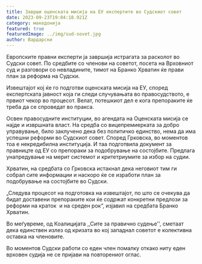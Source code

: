 ```yaml
---
title: Заврши оценската мисија на ЕУ експертите во Судскиот совет
date: 2023-09-23T19:04:18.921Z
category: македонија
featured: true
featuredImage: ../img/sud-sovet.jpg
author: Вардарски
---
```

<!--StartFragment-->

Европските правни експерти ја завршија истрагата за расколот во Судски совет. По средбите со членови на советот, посета на Врховниот суд и разговори со невладините, тимот на Бранко Хрватин ќе прави план за реформа на Судски.

Извештајот кој ќе го подготви оценската мисија на ЕУ, според експертската јавност која ги следи случувањата во правосудството, е првиот чекор во процесот. Велат, потешкиот дел е кога препораките ќе треба да се спроведат во пракса.

Освен правосудните институции, во агендата на Оценската мисија се најде и извршната власт. На средба со вицепремиерката за добро управување, било заклучено дека без политичко единство, нема да има успешни реформи во Судскиот совет. Според Грковска, во моментов тоа е некредибилна институција. И таа подготвила документ за правницте од ЕУ со препораки за подобрување на состојбите. Предлага унапредување на мерит системот и критетриумите за избор на судии.

Хрватин, на средбата со Грковска истакнал дека неговиот тим ги собрал сите информации и наскоро ќе се изработи план за подобрување на состојбите во Судски.

„Следува процесот на подготовка на извештајот, по што се очекува да бидат доставени препораките кои ќе содржат конкретни предлози за реформи на краток  и на среден рок“, изјавил на средбата Бранко Хрватин.

Во меѓувреме, од Коалицијата ,,Сите за правично судење'', сметаат дека единствен излез од кризата во кој западнал советот е колективна оставка на членовите.

Во моментов Судски работи со еден член помалку откако ниту еден врховен судија не се пријави на повторениот оглас.  

<!--EndFragment-->